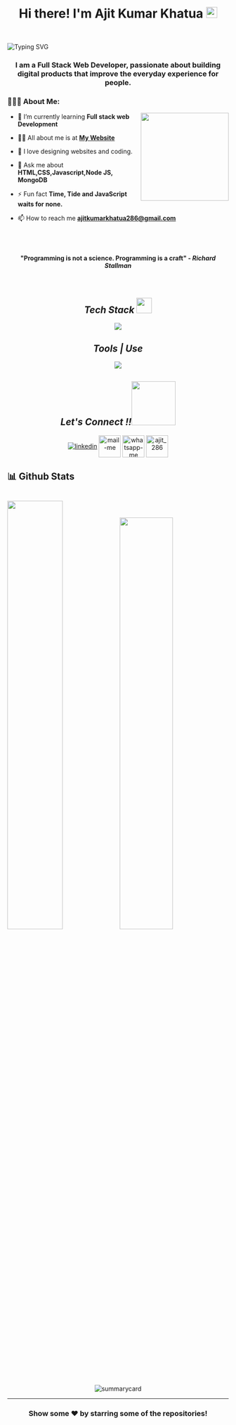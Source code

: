 <h1 align="center">Hi there! I'm Ajit Kumar Khatua <img src="https://media.giphy.com/media/hvRJCLFzcasrR4ia7z/giphy.gif" width="25px"> </h1>
 <br> 
 
 ![Typing SVG](https://readme-typing-svg.herokuapp.com?font=comfortaa&color=b440e2&size=24&width=500&lines=Currently+Learning+Full-Stack+Web+Development;Open-Source+Developer;Nice+to+meet+you...)
 
 
 <h3 align="center" margin="0px">I am a Full Stack Web Developer, passionate about building digital products that improve the everyday experience for people.</h3>
 


### 👨🏻‍💻 About Me:

<img   src="https://cdn.dribbble.com/users/1162077/screenshots/3848914/programmer.gif"
       height="200px" width="auto" align="right"
      />

- 🌱 I’m currently learning **Full stack web Development**

- 🙋‍♂️ All about me is at **[My Website](https://ajit-kumar-khatua.github.io/)**

- 💓 I love designing websites and coding.

- 💬 Ask me about **HTML,CSS,Javascript,Node JS, MongoDB**

- ⚡ Fun fact **Time, Tide and JavaScript waits for none.**

- 📫 How to reach me **ajitkumarkhatua286@gmail.com**

<br>
<br>

 <h4 align="center">"Programming is not a science. Programming is a craft" - <i>Richard Stallman</i></h4>

<br>
<h2 align="center"><i>Tech Stack <img src="https://camo.githubusercontent.com/beb64ff21c883e318e4f5db5231c2ba4175705bea1c9249e82a41ab375db4f75/68747470733a2f2f6d65646961322e67697068792e636f6d2f6d656469612f51737347456d706b79454f684243623765312f67697068792e6769663f6369643d656366303565343761306e336769316266716e74716d6f62386739616964316f796a327772336473336d67373030626c267269643d67697068792e676966" width="35"/></i></h2>
<p align="center">
  <a >
    <img src="https://skillicons.dev/icons?i=html,css,js,python,redux,tailwind,express,materialui,mongodb,nodejs," />
  </a>
</p>
<!-- <img src="" alt="" /> -->
<h2 align="center"><i>Tools | Use</i></h2>
<p align="center">
  <a >
    <img src="https://skillicons.dev/icons?i=bash,codepen,firebase,git,github,netlify,powershell,vscode,visualstudio," />
  </a>
</p>

<h2 align="center"><i>Let's Connect !!<img src="https://raw.githubusercontent.com/ShahriarShafin/ShahriarShafin/main/Assets/handshake.gif" width="100" /></i></h2>

<p align="center">
  <a href="https://linkedin.com/in/ajit-kumar-khatua-4631ab215" target="_blank"><img align="center" src="https://skillicons.dev/icons?i=linkedin" alt="linkedin" /></a>
  <a title="ajitkumarkhatua286@gmail.com" href="mailto:manoranjansethi97@gmail.com" target="_blank"><img align="center"  src="https://cdn-icons-png.flaticon.com/128/888/888853.png"  width="50px"   alt="mail-me" /></a>
  <a href="https://wa.me/918018269536" target="blank"><img align="center" src="https://cdn-icons-png.flaticon.com/128/733/733585.png" width="50px"  alt="whatsapp-me" /></a>
   <a href="https://www.leetcode.com/ajit_286" target="blank"><img align="center" src="https://raw.githubusercontent.com/rahuldkjain/github-profile-readme-generator/master/src/images/icons/Social/leet-code.svg" alt="ajit_286" height="50" width="50px" /></a>
</p>
<h2>📊  Github Stats</h2>
<br/>

<div>
  <img width="50%"  src="https://github-readme-stats.vercel.app/api?username=ajit-kumar-khatua&show_icons=true&theme=midnight-purple" />
  <img width="49%"  src="https://github-readme-stats.vercel.app/api/top-langs/?username=ajit-kumar-khatua&layout=compact&theme=midnight-purple" />
</div>
 <br />

<br />
<p align="center"><img src="https://github-readme-streak-stats.herokuapp.com/?user=ajit-kumar-khatua&theme=vision-friendly-dark" alt=""/></p>
<p align="center"><img src="https://github-profile-summary-cards.vercel.app/api/cards/profile-details?username=ajit-kumar-khatua&theme=tokyonight" alt="summarycard"/> </p>

<hr />

<h3 align="center">
 Show some ❤️ by starring some of the repositories!
</h3>
<br>
